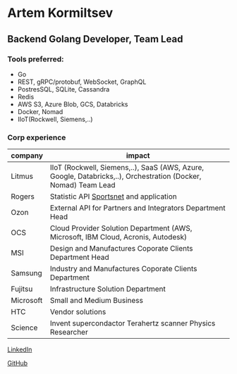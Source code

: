 # Artem Kormiltsev


## Backend Golang Developer, Team Lead

### Tools preferred: 

- Go
- REST, gRPC/protobuf, WebSocket, GraphQL
- PostresSQL, SQLite, Cassandra
- Redis
- AWS S3, Azure Blob, GCS, Databricks
- Docker, Nomad
- IIoT(Rockwell, Siemens,..)

### Corp experience

| company   | impact                                                                                                         |
| --------- | -------------------------------------------------------------------------------------------------------------- |
| Litmus    | IIoT (Rockwell, Siemens,..), SaaS (AWS, Azure, Google, Databricks,..), Orchestration (Docker, Nomad) Team Lead |
| Rogers    | Statistic API [Sportsnet](https://www.sportsnet.ca/) and application                                           |
| Ozon      | External API for Partners and Integrators Department Head                                                      |
| OCS       | Cloud Provider Solution Department (AWS, Microsoft, IBM Cloud, Acronis, Autodesk)                              |
| MSI       | Design and Manufactures Coporate Clients Department Head                                                       |
| Samsung   | Industry and Manufactures Coporate Clients Department                                                          |
| Fujitsu   | Infrastructure Solution Department                                                                             |
| Microsoft | Small and Medium Business                                                                                      |
| HTC       | Vendor solutions |
| Science   | Invent supercondactor Terahertz scanner Physics Researcher |


[LinkedIn](https://www.linkedin.com/in/kormiltsev/?locale=en_US)

[GitHub](https://github.com/kormiltsev/)
